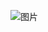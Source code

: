 ![图片](https://user-images.githubusercontent.com/38878365/189264820-0cedb37d-78c3-4755-acd2-68550528df35.png)

